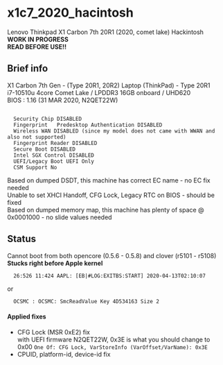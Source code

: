# x1c7_2020_hacintosh
Lenovo Thinkpad X1 Carbon 7th 20R1 (2020, comet lake) Hackintosh</br>
**WORK IN PROGRESS**</br>
**READ BEFORE USE!!**

## Brief info
X1 Carbon 7th Gen - (Type 20R1, 20R2) Laptop (ThinkPad) - Type 20R1 </br>
i7-10510u 4core Comet Lake / LPDDR3 16GB onboard / UHD620 </br>
BIOS : 1.16 (31 MAR 2020, N2QET22W)

<pre><code>
  Security Chip DISABLED
  Fingerprint 	Predesktop Authentication DISABLED
  Wireless WAN DISABLED (since my model does not came with WWAN and also not supported)
  Fingerprint Reader DISABLED
  Secure Boot DISABLED
  Intel SGX Control DISABLED
  UEFI/Legacy Boot UEFI Only
  CSM Support No
</code></pre>

Based on dumped DSDT, this machine has correct EC name - no EC fix needed</br>
Unable to set XHCI Handoff, CFG Lock, Legacy RTC on BIOS - should be fixed</br>
Based on dumped memory map, this machine has plenty of space @ 0x0001000 - no slide values needed

## Status
Cannot boot from both opencore (0.5.6 - 0.5.8) and clover (r5101 - r5108)</br>
**Stucks right before Apple kernel**

```
  26:526 11:424 AAPL: [EB|#LOG:EXITBS:START] 2020-04-13T02:10:07
```
or
```
  OCSMC : OCSMC: SmcReadValue Key 4D534163 Size 2
```

#### Applied fixes

- CFG Lock (MSR 0xE2) fix <br>
with UEFI firmware N2QET22W, 0x3E is what you should change to 0x00
```One Of: CFG Lock, VarStoreInfo (VarOffset/VarName): 0x3E```
- CPUID, platform-id, device-id fix<br>

